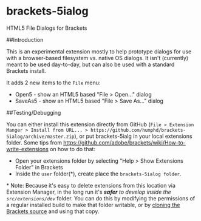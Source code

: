 brackets-5ialog
===============

HTML5 File Dialogs for Brackets

##Introduction

This is an experimental extension mostly to help prototype dialogs for use with a browser-based filesystem vs. native OS dialogs.  It isn't (currently) meant to be used day-to-day, but can also be used with a standard Brackets install.

It adds 2 new items to the `File` menu:

* Open5 - show an HTML5 based "File > Open..." dialog
* SaveAs5 - show an HTML5 based "File > Save As..." dialog

##Testing/Debugging

You can either install this extension directly from GitHub (`File > Extension Manger > Install from URL... > https://github.com/humphd/brackets-5ialog/archive/master.zip`), or put brackets-5ialg in your local extensions folder.  Some tips from https://github.com/adobe/brackets/wiki/How-to-write-extensions on how to do that:

* Open your extensions folder by selecting "Help > Show Extensions Folder" in Brackets
* Inside the `user` folder(*), create place the `brackets-5ialog folder`.

\* Note: Because it's easy to delete extensions from this location via Extension Manager, in the long run it's _**safer** to develop inside the `src/extensions/dev`_ folder. You can do this by modifying the permissions of a regular installed build to make that folder writable, or by [cloning the Brackets source](https://github.com/adobe/brackets/wiki/How-to-Hack-on-Brackets) and using that copy.
